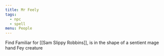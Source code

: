 ```yaml
---
title: Mr Feely
tags:
  - npc
  - spell
menu: People
---
```



Find Familiar for [[Sam Slippy Robbins]], is in the shape of a sentient mage hand
Fey creature